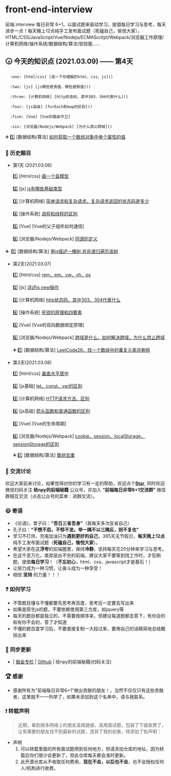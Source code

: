 # front-end-interview
前端 interview 每日非常 6+1，以面试题来驱动学习，提倡每日学习与思考，每天进步一点！每天晚上12点纯手工发布面试题（死磕自己，愉悦大家），HTML/CSS/JavaScript/Vue/Nodejs/ECMAScritpt/Webpack/浏览器工作原理/计算机网络/操作系统/数据结构/算法/软技能……


 ## :clock430: 今天的知识点   (2021.03.09) —— 第4天   
      :one: [html/css] [说一下你理解的html、css、js]()

      :two: [js] [js哪些是真值，哪些是假值]()

      :three: [计算机网络] [http状态码、其中303、304代表什么]()  

      :four: [js高级] [forEach和map的区别]()

      :five: [Vue] [Vue的路由守卫]

      :six: [浏览器/Nodejs/Webpack] [为什么禁止跨域]()  

:heavy_plus_sign: :one: [数据结构/算法] [如何获取一个数组对象中单个属性的值]()  


### :camel: 历史题目

- 第1天 (2021.03.06) 

   :one: [html/css] [画一个盒模型]()

   :two: [js] [js有哪些基础类型]()

   :three: [计算机网络] [简单请求和复杂请求，复杂请求返回的状态码是多少]()  

   :four: [操作系统] [进程和线程的区别]()

   :five: [Vue] [Vue的父子组件如何通信]

   :six: [浏览器/Nodejs/Webpack] [同源的定义]()  

:heavy_plus_sign:  ​  :one: [数据结构/算法] [用js描述一棵树,并非递归遍历该树]()  

- 第2天(2021.03.07)

    :one: [html/css] [rem、em、vw、vh、px]()

    :two: [js] [详述js new操作]()

    :three: [计算机网络] [http状态码、其中303、304代表什么]()  

    :four: [操作系统] [死锁的原理和四要素]()

    :five: [Vue] [Vue的双向数据绑定原理]

    :six: [浏览器/Nodejs/Webpack] [跨域是什么，如何解决跨域，为什么禁止跨域]()  

  :heavy_plus_sign: :one: [数据结构/算法] [LeetCode26、找一个数组中的重复元素并删除]()  

- 第3天(2021.03.08)

    :one: [html/css] [垂直水平居中]()

    :two: [js基础] [let、const、var的区别]() 

    :three: [计算机网络] [HTTP请求方法、区别]() 

    :four: [js高级] [箭头函数和普通函数的区别]()

    :five: [Vue] [Vue的生命周期]

    :six: [浏览器/Nodejs/Webpack] [cookie、session、localStorage、sessionStorage的区别]()

  :heavy_plus_sign: :one: [数据结构/算法] [数组去重]()  

### :baby_chick: 交流讨论

欢迎大家前来讨论，如果觉得对你的学习有一定的帮助，欢迎点个[**Star**](https://github.com/Givenchy-Coisini/front-end-interview), 同时欢迎微信扫码关注 **给npy的前端秘籍** 公众号，并加入 **“前端每日非常6+1交流群”** 微信群相互交流（点击公众号的菜单：进群交流）。

### :smiley: 寄语

- 《论语》，曾子曰：**“吾日三省吾身”**（我每天多次反省自己）  
- 孔子曰：**“不愤不启，不悱不发。举一隅不以三隅反，则不复也”**  
- 学习不打烊，充电加油只为**遇到更好的自己**，365天无节假日，**每天晚上12点**纯手工发布面试题（**死磕自己，愉悦大家**）。
- 希望大家在这**浮夸**的前端圈里，保持**冷静**，坚持每天花20分钟来学习与思考。
- 在这千变万化，类库层出不穷的前端，建议大家不要等到找工作时，才狂刷题，提倡**每日学习**！（**不忘初心**，html、css、javascript才是基石！）
- 让努力成为一种习惯，让奋斗成为一种享受！  
- 相信 **坚持** 的力量！！！

### :question: 如何学习

- 不管题目懂与不懂都要先思考再百度，思考后一定要去写出来
- 如果是原生js的题，不要依赖使用第三方库，如jquery等
- 每天的题目都是独立的，不需要按顺序来，但建议每道题都去答下，有你会的和有你不会的，答了才知道
- 不懂的题百度学习后，不要直接复制一大段过来，要用自己的话精简地总结概括出来

### :palm_tree: 同步更新

- | [掘金专栏](https://juejin.cn/user/2365804755554792) | [Github](https://github.com/Givenchy-Coisini/front-end-interview) | 给npy的前端秘籍(扫码关注)

### :trophy: 感谢

* 感谢所有为"前端每日非常6+1"做出贡献的朋友！，当然不仅仅只有这些贡献者，这里就不一一列举了，如果未添加到这个名单中，请与我联系。

### :exclamation: 转载声明

> 近期，看到很多网络上的朋友滥用链接，滥用面试题，包装了下就收费了，让有需要的朋友找不到最新的试题，违背了我的初衷，特添加了些声明：

- 声明
  1. 可以转载里面的所有面试题用到任何地方，但请添加仓库的地址，因为转载后你们很少会更新了，但此仓库每天都会准时更新。
  2. 此开源仓库从不收取任何费用，**现在不会，以后也不会**，也不会授权任何人/机构进行收费。
